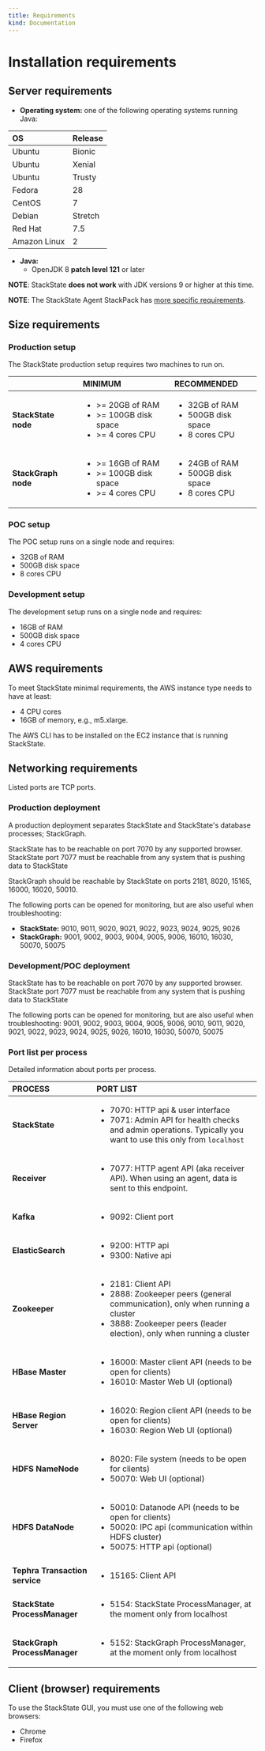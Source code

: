 ```yaml
---
title: Requirements
kind: Documentation
---
```


# Installation requirements

## Server requirements

* **Operating system:** one of the following operating systems running Java:

| OS | Release |
| :--- | :--- |
| Ubuntu | Bionic |
| Ubuntu | Xenial |
| Ubuntu | Trusty |
| Fedora | 28 |
| CentOS | 7 |
| Debian | Stretch |
| Red Hat | 7.5 |
| Amazon Linux | 2 |

* **Java:**
  * OpenJDK 8 **patch level 121** or later

**NOTE**: StackState **does not work** with JDK versions 9 or higher at this time.

**NOTE**: The StackState Agent StackPack has [more specific requirements](/stackpacks/integrations/agent.md).

## Size requirements

### Production setup

The StackState production setup requires two machines to run on.

|  | MINIMUM | RECOMMENDED |
|:---|:---|:---|
| **StackState node** | <ul> <li>&gt;= 20GB of RAM</li><li>&gt;= 100GB disk space</li><li>&gt;= 4 cores CPU</li></ul> | <ul><li>32GB of RAM</li><li>500GB disk space</li><li>8 cores CPU</li></ul> |
| **StackGraph node** |<ul><li>&gt;= 16GB of RAM</li><li>&gt;= 100GB disk space</li><li>&gt;= 4 cores CPU</li></ul> | <ul><li>24GB of RAM</li><li>500GB disk space</li><li>8 cores CPU</li></ul> |

### POC setup

The POC setup runs on a single node and requires:

* 32GB of RAM
* 500GB disk space
* 8 cores CPU

### Development setup

The development setup runs on a single node and requires:

* 16GB of RAM
* 500GB disk space
* 4 cores CPU

## AWS requirements

To meet StackState minimal requirements, the AWS instance type needs to have at least:

* 4 CPU cores
* 16GB of memory, e.g., m5.xlarge.

The AWS CLI has to be installed on the EC2 instance that is running StackState.

## Networking requirements

Listed ports are TCP ports.

### Production deployment

A production deployment separates StackState and StackState's database processes; StackGraph.

StackState has to be reachable on port 7070 by any supported browser. StackState port 7077 must be reachable from any system that is pushing data to StackState

StackGraph should be reachable by StackState on ports 2181, 8020, 15165, 16000, 16020, 50010.

The following ports can be opened for monitoring, but are also useful when troubleshooting:

* **StackState:** 9010, 9011, 9020, 9021, 9022, 9023, 9024, 9025, 9026
* **StackGraph:** 9001, 9002, 9003, 9004, 9005, 9006, 16010, 16030, 50070, 50075

### Development/POC deployment

StackState has to be reachable on port 7070 by any supported browser. StackState port 7077 must be reachable from any system that is pushing data to StackState

The following ports can be opened for monitoring, but are also useful when troubleshooting: 9001, 9002, 9003, 9004, 9005, 9006, 9010, 9011, 9020, 9021, 9022, 9023, 9024, 9025, 9026, 16010, 16030, 50070, 50075

### Port list per process

Detailed information about ports per process.

| PROCESS | PORT LIST |
|:---|:---|
| **StackState** |<ul><li>7070: HTTP api & user interface</li><li>7071: Admin API for health checks and admin operations. Typically you want to use this only from `localhost`</li></ul> |
| **Receiver** | <ul><li>7077: HTTP agent API (aka receiver API). When using an agent, data is sent to this endpoint.</li></ul> |
| **Kafka** | <ul><li>9092: Client port</li></ul> |
| **ElasticSearch** | <ul><li>9200: HTTP api</li><li>9300: Native api</li></ul> |
| **Zookeeper** | <ul><li>2181: Client API</li><li>2888: Zookeeper peers (general communication), only when running a cluster</li><li>3888: Zookeeper peers (leader election), only when running a cluster</li></ul> |
| **HBase Master** | <ul><li>16000: Master client API (needs to be open for clients)</li><li>16010: Master Web UI (optional)</li></ul> |
| **HBase Region Server** | <ul><li>16020: Region client API (needs to be open for clients)</li><li>16030: Region Web UI (optional)</li></ul>
| **HDFS NameNode** | <ul><li>8020: File system (needs to be open for clients)</li><li>50070: Web UI (optional)</li></ul>
| **HDFS DataNode** | <ul><li>50010: Datanode API (needs to be open for clients)</li><li>50020: IPC api (communication within HDFS cluster)</li><li>50075: HTTP api (optional)</li></ul> |
| **Tephra Transaction service** | <ul><li>15165: Client API</li></ul> |
| **StackState ProcessManager** | <ul><li>5154: StackState ProcessManager, at the moment only from localhost</li></ul> |
| **StackGraph ProcessManager** | <ul><li>5152: StackGraph ProcessManager, at the moment only from localhost</li></ul> |

## Client (browser) requirements

To use the StackState GUI, you must use one of the following web browsers:

* Chrome
* Firefox
